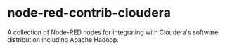 # node-red-contrib-cloudera
A collection of Node-RED nodes for integrating with Cloudera's software distribution including Apache Hadoop.
